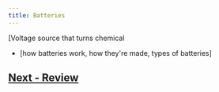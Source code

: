 ```yaml
---
title: Batteries
---
```


[Voltage source that turns chemical 



  * [how batteries work, how they're made, types of batteries]


## [Next - Review](../Review)

<br/>